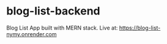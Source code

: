 # blog-list-backend

Blog List App built with MERN stack.
Live at: https://blog-list-nymy.onrender.com
